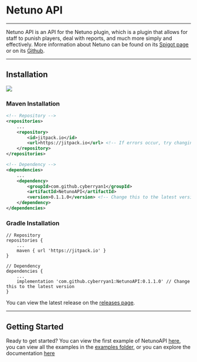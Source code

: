
# Netuno API

---

Netuno API is an API for the Netuno plugin, which is a plugin that allows for staff to punish players,
deal with reports, and much more simply and effectively. More information about Netuno can be found on
its [Spigot page](https://www.spigotmc.org/resources/netuno.94864/) or on its 
[Github](https://github.com/CyberRyan1/Netuno).

---

## Installation
[![](https://jitpack.io/v/CyberRyan1/NetunoAPI.svg)](https://jitpack.io/#CyberRyan1/NetunoAPI)

### Maven Installation
```xml
<!-- Repository -->
<repositories>
    ...
    <repository>
        <id>jitpack.io</id>
        <url>https://jitpack.io</url> <!-- If errors occur, try changing this to https://www.jitpack.io -->
    </repository>
</repositories>

<!-- Dependency -->
<dependencies>
    ...
    <dependency>
        <groupId>com.github.cyberryan1</groupId>
        <artifactId>NetunoAPI</artifactId>
        <version>0.1.1.0</version> <!-- Change this to the latest version -->
    </dependency>
</dependencies>
```

### Gradle Installation
```
// Repository
repositories {
    ...
    maven { url 'https://jitpack.io' }
}

// Dependency
dependencies {
    ...
    implementation 'com.github.cyberryan1:NetunoAPI:0.1.1.0' // Change this to the latest version
}
```

You can view the latest release on the [releases page](https://github.com/CyberRyan1/NetunoAPI/releases).

---

## Getting Started

Ready to get started? You can view the first example of NetunoAPI [here](examples/MainFileSetupExample.md), 
you can view all the examples in the [examples folder](examples), 
or you can explore the documentation [here](https://cyberryan1.github.io/NetunoAPI/)